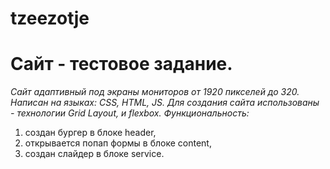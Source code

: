 # tzeezotje

# Сайт - тестовое задание.

_Сайт адаптивный под экраны мониторов от 1920 пикселей до 320._
_Написан на языках: CSS, HTML, JS._
_Для создания сайта использованы - технологии Grid Layout, и flexbox._
_Функциональность:_

1.  создан бургер в блоке header,
2.  открывается попап формы в блоке content,
3.  создан слайдер в блоке service.
